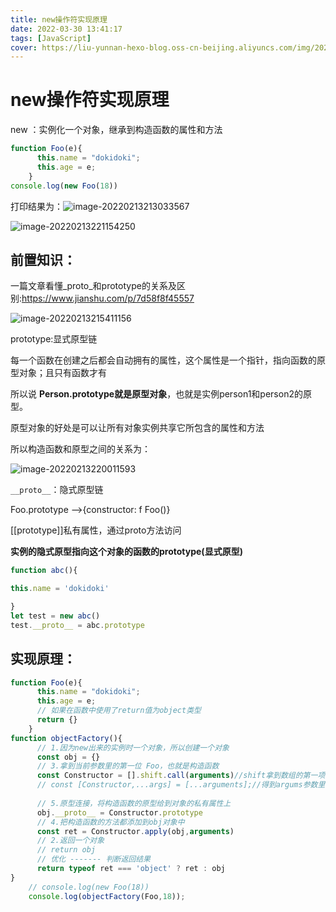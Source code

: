 ```yaml
---
title: new操作符实现原理
date: 2022-03-30 13:41:17
tags: [JavaScript]
cover: https://liu-yunnan-hexo-blog.oss-cn-beijing.aliyuncs.com/img/202204131011233.png
---
```

# new操作符实现原理

new ：实例化一个对象，继承到构造函数的属性和方法

```js
function Foo(e){
      this.name = "dokidoki";
      this.age = e;
    }
console.log(new Foo(18))
```

打印结果为：![image-20220213213033567](https://liu-yunnan-hexo-blog.oss-cn-beijing.aliyuncs.com/img/202203301454343.png)

![image-20220213221154250](https://liu-yunnan-hexo-blog.oss-cn-beijing.aliyuncs.com/img/202203301455976.png)

## 前置知识：

一篇文章看懂_proto_和prototype的关系及区别:https://www.jianshu.com/p/7d58f8f45557

![image-20220213215411156](https://liu-yunnan-hexo-blog.oss-cn-beijing.aliyuncs.com/img/202203301458020.png)

prototype:显式原型链

每一个函数在创建之后都会自动拥有的属性，这个属性是一个指针，指向函数的原型对象；且只有函数才有

所以说 **Person.prototype就是原型对象**，也就是实例person1和person2的原型。

原型对象的好处是可以让所有对象实例共享它所包含的属性和方法

所以构造函数和原型之间的关系为：

![image-20220213220011593](https://liu-yunnan-hexo-blog.oss-cn-beijing.aliyuncs.com/img/202203301457474.png)

`__proto__`：隐式原型链

Foo.prototype -->{constructor: f Foo()}

[[prototype]]私有属性，通过proto方法访问

**实例的隐式原型指向这个对象的函数的prototype(显式原型)**

```js
function abc(){

this.name = 'dokidoki'

}
let test = new abc()
test.__proto__ = abc.prototype
```

## 实现原理：

```js
function Foo(e){
      this.name = "dokidoki";
      this.age = e;
      // 如果在函数中使用了return值为object类型
      return {}
    }
function objectFactory(){
      // 1.因为new出来的实例时一个对象，所以创建一个对象
      const obj = {}
      // 3.拿到当前参数里的第一位 Foo，也就是构造函数
      const Constructor = [].shift.call(arguments)//shift拿到数组的第一项
      // const [Constructor,...args] = [...arguments];//得到argums参数里的第一个值，Foo
      
      // 5.原型连接，将构造函数的原型给到对象的私有属性上
      obj.__proto__ = Constructor.prototype
      // 4.把构造函数的方法都添加到obj对象中
      const ret = Constructor.apply(obj,arguments)
      // 2.返回一个对象
      // return obj
      // 优化 ------- 判断返回结果
      return typeof ret === 'object' ? ret : obj 
}
    // console.log(new Foo(18))
    console.log(objectFactory(Foo,18));
```